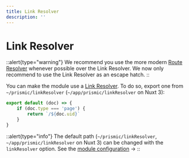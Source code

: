 ```yaml
---
title: Link Resolver
description: ''
---
```


# Link Resolver

::alert{type="warning"}
We recommend you use the more modern [Route Resolver](https://prismic.io/docs/route-resolver) whenever possible over the Link Resolver. We now only recommend to use the Link Resolver as an escape hatch.
::

You can make the module use a [Link Resolver](https://prismic.io/docs/core-concepts/link-resolver-route-resolver?utm_campaign=devexp&utm_source=nuxt3doc&utm_medium=doc#link-resolver). To do so, export one from `~/prismic/linkResolver` (`~/app/prismic/linkResolver` on Nuxt 3):

```javascript [~/prismic/linkResolver.[jt]s]
export default (doc) => {
	if (doc.type === 'page') {
		return `/${doc.uid}`
	}
}
```

::alert{type="info"}
The default path (`~/prismic/linkResolver`, `~/app/prismic/linkResolver` on Nuxt 3) can be changed with the `linkResolver` option. See the [module configuration](/configuration#linkresolver) ->
::
